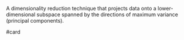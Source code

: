 A dimensionality reduction technique that projects data onto a lower-dimensional subspace spanned by the directions of maximum variance (principal components).

#card 